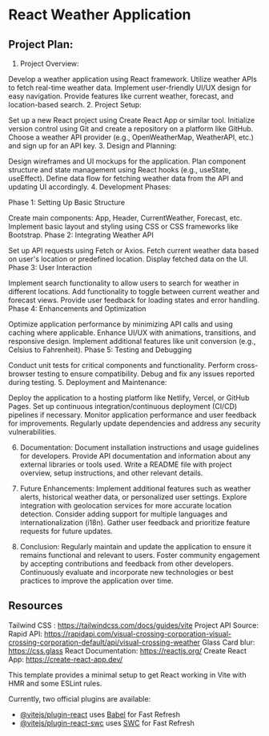 #  React Weather Application

## Project Plan:

1. Project Overview:

Develop a weather application using React framework.
Utilize weather APIs to fetch real-time weather data.
Implement user-friendly UI/UX design for easy navigation.
Provide features like current weather, forecast, and location-based search.
2. Project Setup:


Set up a new React project using Create React App or similar tool.
Initialize version control using Git and create a repository on a platform like GitHub.
Choose a weather API provider (e.g., OpenWeatherMap, WeatherAPI, etc.) and sign up for an API key.
3. Design and Planning:


Design wireframes and UI mockups for the application.
Plan component structure and state management using React hooks (e.g., useState, useEffect).
Define data flow for fetching weather data from the API and updating UI accordingly.
4. Development Phases:


Phase 1: Setting Up Basic Structure


Create main components: App, Header, CurrentWeather, Forecast, etc.
Implement basic layout and styling using CSS or CSS frameworks like Bootstrap.
Phase 2: Integrating Weather API


Set up API requests using Fetch or Axios.
Fetch current weather data based on user's location or predefined location.
Display fetched data on the UI.
Phase 3: User Interaction


Implement search functionality to allow users to search for weather in different locations.
Add functionality to toggle between current weather and forecast views.
Provide user feedback for loading states and error handling.
Phase 4: Enhancements and Optimization


Optimize application performance by minimizing API calls and using caching where applicable.
Enhance UI/UX with animations, transitions, and responsive design.
Implement additional features like unit conversion (e.g., Celsius to Fahrenheit).
Phase 5: Testing and Debugging


Conduct unit tests for critical components and functionality.
Perform cross-browser testing to ensure compatibility.
Debug and fix any issues reported during testing.
5. Deployment and Maintenance:


Deploy the application to a hosting platform like Netlify, Vercel, or GitHub Pages.
Set up continuous integration/continuous deployment (CI/CD) pipelines if necessary.
Monitor application performance and user feedback for improvements.
Regularly update dependencies and address any security vulnerabilities.

6. Documentation:
Document installation instructions and usage guidelines for developers.
Provide API documentation and information about any external libraries or tools used.
Write a README file with project overview, setup instructions, and other relevant details.

7. Future Enhancements:
Implement additional features such as weather alerts, historical weather data, or personalized user settings.
Explore integration with geolocation services for more accurate location detection.
Consider adding support for multiple languages and internationalization (i18n).
Gather user feedback and prioritize feature requests for future updates.

8. Conclusion:
Regularly maintain and update the application to ensure it remains functional and relevant to users.
Foster community engagement by accepting contributions and feedback from other developers.
Continuously evaluate and incorporate new technologies or best practices to improve the application over time.

## Resources
Tailwind CSS : https://tailwindcss.com/docs/guides/vite
Project API Source: Rapid API: https://rapidapi.com/visual-crossing-corporation-visual-crossing-corporation-default/api/visual-crossing-weather
Glass Card blur: https://css.glass 
React Documentation: https://reactjs.org/
Create React App: https://create-react-app.dev/

This template provides a minimal setup to get React working in Vite with HMR and some ESLint rules.

Currently, two official plugins are available:

- [@vitejs/plugin-react](https://github.com/vitejs/vite-plugin-react/blob/main/packages/plugin-react/README.md) uses [Babel](https://babeljs.io/) for Fast Refresh
- [@vitejs/plugin-react-swc](https://github.com/vitejs/vite-plugin-react-swc) uses [SWC](https://swc.rs/) for Fast Refresh
